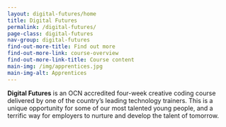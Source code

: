 ```yaml
---
layout: digital-futures/home
title: Digital Futures
permalink: /digital-futures/
page-class: digital-futures
nav-group: digital-futures
find-out-more-title: Find out more
find-out-more-link: course-overview
find-out-more-link-title: Course content
main-img: /img/apprentices.jpg
main-img-alt: Apprentices
---
```


<p><strong>Digital Futures</strong> is an OCN accredited four-week creative coding course delivered by one of the country’s leading technology trainers. This is a unique opportunity for some of our most talented young people, and a terrific way for employers to nurture and develop the talent of tomorrow.</p>
